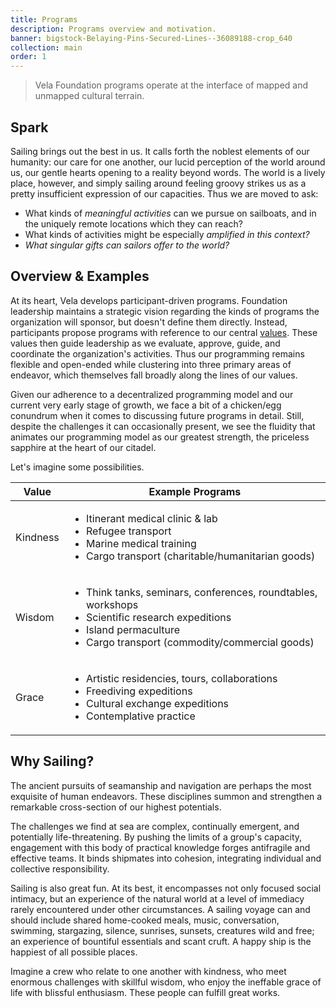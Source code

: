 ```yaml
---
title: Programs
description: Programs overview and motivation.
banner: bigstock-Belaying-Pins-Secured-Lines--36089188-crop_640
collection: main
order: 1
---
```


> Vela Foundation programs operate at the interface of mapped and unmapped cultural terrain.

## Spark

Sailing brings out the best in us. It calls forth the noblest elements of our humanity: our care for one another, our lucid perception of the world around us, our gentle hearts opening to a reality beyond words. The world is a lively place, however, and simply sailing around feeling groovy strikes us as a pretty insufficient expression of our capacities. Thus we are moved to ask:

* What kinds of _meaningful activities_ can we pursue on sailboats, and in the uniquely remote locations which they can reach?
* What kinds of activities might be especially _amplified in this context?_
* _What singular gifts can sailors offer to the world?_

## Overview & Examples

At its heart, Vela develops participant-driven programs. Foundation leadership maintains a strategic vision regarding the kinds of programs the organization will sponsor, but doesn't define them directly. Instead, participants propose programs with reference to our central [values](/about/#values). These values then guide leadership as we evaluate, approve, guide, and coordinate the organization's activities. Thus our programming remains flexible and open-ended while clustering into three primary areas of endeavor, which themselves fall broadly along the lines of our values.

Given our adherence to a decentralized programming model and our current very early stage of growth, we face a bit of a chicken/egg conundrum when it comes to discussing future programs in detail. Still, despite the challenges it can occasionally present, we see the fluidity that animates our programming model as our greatest strength, the priceless sapphire at the heart of our citadel.

Let's imagine some possibilities.

Value | Example Programs
--|--
Kindness | <ul><li>Itinerant medical clinic & lab</li><li>Refugee transport</li><li>Marine medical training</li><li>Cargo transport (charitable/humanitarian goods)</li></ul>
Wisdom | <ul><li>Think tanks, seminars, conferences, roundtables, workshops</li><li>Scientific research expeditions</li><li>Island permaculture</li><li>Cargo transport (commodity/commercial goods)</li></ul>
Grace | <ul><li>Artistic residencies, tours, collaborations</li><li>Freediving expeditions</li><li>Cultural exchange expeditions</li><li>Contemplative practice</li></ul>


## Why Sailing?

The ancient pursuits of seamanship and navigation are perhaps the most exquisite of human endeavors. These disciplines summon and strengthen a remarkable cross-section of our highest potentials.

The challenges we find at sea are complex, continually emergent, and potentially life-threatening. By pushing the limits of a group's capacity, engagement with this body of practical knowledge forges antifragile and effective teams. It binds shipmates into cohesion, integrating individual and collective responsibility.

Sailing is also great fun. At its best, it encompasses not only focused social intimacy, but an experience of the natural world at a level of immediacy rarely encountered under other circumstances. A sailing voyage can and should include shared home-cooked meals, music, conversation, swimming, stargazing, silence, sunrises, sunsets, creatures wild and free; an experience of bountiful essentials and scant cruft. A happy ship is the happiest of all possible places.

Imagine a crew who relate to one another with kindness, who meet enormous challenges with skillful wisdom, who enjoy the ineffable grace of life with blissful enthusiasm. These people can fulfill great works.
